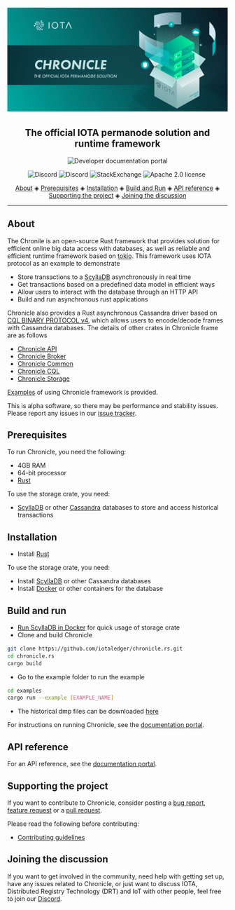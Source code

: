 <h1 align="center">
  <br>
  <a href="https://docs.iota.org/docs/chronicle/1.0/overview"><img src="Chronicle.png"></a>
</h1>

<h2 align="center">The official IOTA permanode solution and runtime framework</h2>

<p align="center">
    <a href="https://docs.iota.org/docs/chronicle/1.0/overview" style="text-decoration:none;">
    <img src="https://img.shields.io/badge/Documentation%20portal-blue.svg?style=for-the-badge" alt="Developer documentation portal">
</p>
<p align="center">
    <a href="https://github.com/iotaledger/chronicle.rs/actions" style="text-decoration:none;"><img src="https://github.com/iotaledger/chronicle.rs/workflows/Test%20on%20general/badge.svg" alt="Discord"></a>
    <a href="https://discord.iota.org/" style="text-decoration:none;"><img src="https://img.shields.io/badge/Discord-9cf.svg?logo=discord" alt="Discord"></a>
    <a href="https://iota.stackexchange.com/" style="text-decoration:none;"><img src="https://img.shields.io/badge/StackExchange-9cf.svg?logo=stackexchange" alt="StackExchange"></a>
    <a href="https://github.com/iotaledger/chronicle.rs/blob/master/LICENSE" style="text-decoration:none;"><img src="https://img.shields.io/badge/License-Apache%202.0-green.svg" alt="Apache 2.0 license"></a>
    <a href="https://dependabot.com" style="text-decoration:none;"><img src="https://api.dependabot.com/badges/status?host=github&repo=iotaledger/chronicle.rs" alt=""></a>
</p>
      
<p align="center">
  <a href="#about">About</a> ◈
  <a href="#prerequisites">Prerequisites</a> ◈
  <a href="#installation">Installation</a> ◈
  <a href="#build-and-run">Build and Run</a> ◈
  <a href="#api-reference">API reference</a> ◈
  <a href="#supporting-the-project">Supporting the project</a> ◈
  <a href="#joining-the-discussion">Joining the discussion</a> 
</p>

---

## About

The Chronile is an open-source Rust framework that provides solution for efficient online big data access with databases, as well as reliable and efficient runtime framework based on [tokio](https://docs.rs/crate/tokio). This framework uses IOTA protocol as an example to demonstrate

- Store transactions to a [ScyllaDB](https://www.scylladb.com/) asynchronously in real time
- Get transactions based on a predefined data model in efficient ways
- Allow users to interact with the database through an HTTP API
- Build and run asynchronous rust applications

Chronicle also provides a Rust asynchronous Cassandra driver based on [CQL BINARY PROTOCOL v4](https://github.com/apache/cassandra/blob/trunk/doc/native_protocol_v4.spec), which allows users to encode/decode frames with Cassandra databases. The details of other crates in Chronicle frame are as follows

- [Chronicle API](chronicle-api/README.md)
- [Chronicle Broker](chronicle-broker/README.md)
- [Chronicle Common](chronicle-common/README.md)
- [Chronicle CQL](chronicle-cql/README.md)
- [Chronicle Storage](chronicle-storage/README.md)

[Examples](examples/README.md) of using Chronicle framework is provided.

This is alpha software, so there may be performance and stability issues.
Please report any issues in our [issue tracker](https://github.com/iotaledger/chronicle.rs/issues/new).

## Prerequisites

To run Chronicle, you need the following:

- 4GB RAM
- 64-bit processor
- [Rust](https://www.rust-lang.org/tools/install)

To use the storage crate, you need:

- [ScyllaDB](https://docs.scylladb.com/getting-started/) or other [Cassandra](https://cassandra.apache.org/) databases to store and access historical transactions

## Installation

- Install [Rust](https://www.rust-lang.org/tools/install)

To use the storage crate, you need:

- Install [ScyllaDB](https://docs.scylladb.com/getting-started/) or other Cassandra databases
- Install [Docker](https://docs.docker.com/get-docker/) or other  containers for the database

## Build and run

- [Run ScyllaDB in Docker](https://docs.scylladb.com/operating-scylla/procedures/tips/best_practices_scylla_on_docker/) for quick usage of storage crate
- Clone and build Chronicle
```bash
git clone https://github.com/iotaledger/chronicle.rs.git
cd chronicle.rs
cargo build
```
- Go to the example folder to run the example
```bash
cd examples
cargo run --example [EXAMPLE_NAME]
```
- The historical dmp files can be downloaded [here](https://dbfiles.iota.org/?prefix=mainnet/history/)

For instructions on running Chronicle, see the [documentation portal](https://docs.iota.org/docs/chronicle/1.0/tutorials/install-chronicle).

## API reference

For an API reference, see the [documentation portal](https://docs.iota.org/docs/chronicle/1.0/references/chronicle-api-reference).

## Supporting the project

If you want to contribute to Chronicle, consider posting a [bug report](https://github.com/iotaledger/chronicle.rs/issues/new?template=bug-report-for-chronicle.md), [feature request](https://github.com/iotaledger/chronicle.rs/issues/new?template=feature-request-for-chronicle.md) or a [pull request](https://github.com/iotaledger/chronicle.rs/pulls).

Please read the following before contributing:

- [Contributing guidelines](CONTRIBUTING.md)

## Joining the discussion

If you want to get involved in the community, need help with getting set up, have any issues related to Chronicle, or just want to discuss IOTA, Distributed Registry Technology (DRT) and IoT with other people, feel free to join our [Discord](https://discord.iota.org/).
